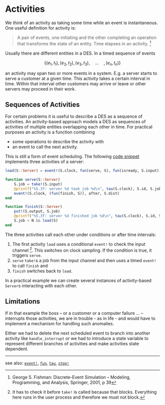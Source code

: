 # Activities

We *think* of an activity as taking some time while an event is instantaneous. One useful definition for activity is:

> A pair of events, one initiating and the other completing an operation that transforms the state of an entity. Time elapses in an activity. [^1]

Usually there are different entities in a DES. In a timed sequence of events

```math
\{(e_1,t_1),(e_2,t_2),(e_3,t_3),\hspace{1em}...\hspace{1em}, (e_n,t_n)\}
```

an activity may span two or more events in a system. E.g. a server starts to serve a customer at a given time. This activity takes a certain interval in time. Within that interval other customers may arrive or leave or other servers may proceed in their work.

## Sequences of Activities

For certain problems it is useful to describe a DES as a sequence of activities. An activity-based approach models a DES as sequences of activities of multiple entities overlapping each other in time. For practical purposes an activity is a function combining

- some operations to describe the activity with
- an event to call the next activity.

This is still a form of event scheduling. The following [code snippet](examples/queue_mmc_act.md) implements three activities of a server:

```julia
load(S::Server) = event!(S.clock, fun(serve, S), fun(isready, S.input))

function serve(S::Server)
    S.job = take!(S.input)
    @printf("%5.3f: server %d took job %d\n", tau(S.clock), S.id, S.job)
    event!(S.clock, (fun(finish, S)), after, S.dist)
end

function finish(S::Server)
    put!(S.output, S.job)
    @printf("%5.3f: server %d finished job %d\n", tau(S.clock), S.id, S.job)
    S.job < N && load(S)
end
```

The three activities call each other under conditions or after time intervals:

1. The first activity `load` uses a conditional `event!` to check  the input channel [^2]. This switches on clock sampling. If the condition is true, it triggers `serve`.
2. `serve` `take!`s a job from the input channel and then uses a timed `event!` to call `finish` and
3. `finish` switches back to `load`.

In a practical example we can create several instances of activity-based `Server`s interacting with each other.

## Limitations

If in that example the boss – or a customer or a computer failure ... – interrupts those activities, we are in trouble - as in life - and would have to implement a mechanism for handling such anomalies.

Either we had to delete the next scheduled event to branch into another activity like `handle_interrupt` or we had to introduce a state variable to represent different branches of activities and make activities state dependent. 

----

see also: [`event!`](https://pbayer.github.io/DiscreteEvents.jl/dev/events/#Timed-events), [`fun`](https://pbayer.github.io/DiscreteEvents.jl/dev/events/#DiscreteEvents.fun), [`tau`](https://pbayer.github.io/DiscreteEvents.jl/dev/clocks/#DiscreteEvents.tau), [`stop!`](https://pbayer.github.io/DiscreteEvents.jl/dev/clocks/#DiscreteEvents.stop!)

[^1]: George S. Fishman: Discrete-Event Simulation – Modeling, Programming, and Analysis, Springer, 2001, p 39
[^2]: It has to check it before `take!` is called because that blocks. Everything here runs in the user process and therefore we must not block. 
